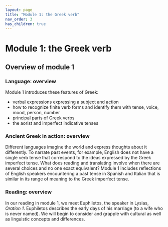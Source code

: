 ```yaml
---
layout: page
title: "Module 1: the Greek verb"
nav_order: 3
has_children: true
---
```



# Module 1: the Greek verb


## Overview of module 1

### Language: overview

Module 1 introduces these features of Greek:


- verbal expressions expressing a subject and action
- how to recognize finite verb forms and identify them with tense, voice, mood, person, number
- principal parts of Greek verbs
- the aorist and imperfect indicative tenses

### Ancient Greek in action: overview

Different languages imagine the world and express thoughts about it differently. To narrate past events, for example, English does not have a single verb tense that correspond to the ideas expressed by the Greek imperfect tense. What does reading and translating involve when there are several choices and no one exact equivalent? Module 1 includes reflections of English speakers encountering a  past tense in Spanish and Italian that is similar in its range of meaning to the Greek imperfect tense.

### Reading: overview

In our reading in module 1, we meet Euphiletos, the speaker in Lysias, *Oration 1*.  Euphiletos describes the early days of his marriage (to a wife who is never named). We will begin to consider and grapple with cultural as well as linguistic concepts and differences.

